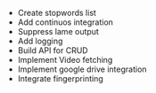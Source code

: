- Create stopwords list
- Add continuos integration
- Suppress lame output
- Add logging
- Build API for CRUD
- Implement Video fetching
- Implement google drive integration
- Integrate fingerprinting
